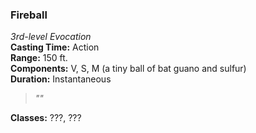### Fireball  
*3rd-level Evocation*  
**Casting Time:** Action  
**Range:** 150 ft.  
**Components:** V, S, M (a tiny ball of bat guano and sulfur)  
**Duration:** Instantaneous  

> *""*

**Classes:** ???, ???